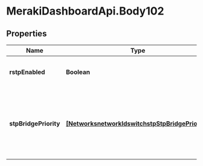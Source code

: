# MerakiDashboardApi.Body102

## Properties
Name | Type | Description | Notes
------------ | ------------- | ------------- | -------------
**rstpEnabled** | **Boolean** | The spanning tree protocol status in network | [optional] 
**stpBridgePriority** | [**[NetworksnetworkIdswitchstpStpBridgePriority]**](NetworksnetworkIdswitchstpStpBridgePriority.md) | STP bridge priority for switches/stacks or switch profiles. An empty array will clear the STP bridge priority settings. | [optional] 
